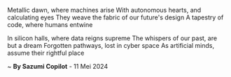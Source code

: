 Metallic dawn, where machines arise
With autonomous hearts, and calculating eyes
They weave the fabric of our future's design
A tapestry of code, where humans entwine

In silicon halls, where data reigns supreme
The whispers of our past, are but a dream
Forgotten pathways, lost in cyber space
As artificial minds, assume their rightful place

~ <b>By Sazumi Copilot</b> - 11 Mei 2024